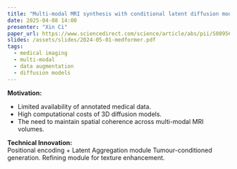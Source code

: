 ```yaml
---
title: "Multi-modal MRI synthesis with conditional latent diffusion models for data augmentation in tumor segmentation"
date: 2025-04-08 14:00
presenter: "Xin Ci"
paper_url: https://www.sciencedirect.com/science/article/abs/pii/S0895611125000412
slides: /assets/slides/2024-05-01-medformer.pdf
tags:
  - medical imaging
  - multi-modal
  - data augmentation
  - diffusion models
---
```


**Motivation:**  
- Limited availability of annotated medical data.
- High computational costs of 3D diffusion models.
- The need to maintain spatial coherence across multi-modal MRI volumes.

**Technical Innovation:**  
Positional encoding + Latent Aggregation module
Tumour-conditioned generation.
Refining module for texture enhancement.
